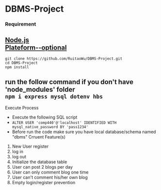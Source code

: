 # DBMS-Project<br>
### Requirement<br>
[Node.js](https://nodejs.org/en/)<br>
[Plateform--optional](https://www.apachefriends.org/index.html)<br>
---  
```
git clone https://github.com/RuitaoWu/DBMS-Project.git  
cd DBMS-Project  
npm install  
```
run the follow command if you don't have 'node_modules' folder  
`npm i express mysql dotenv hbs`  
---  
Execute Process<br>
 - Execute the following SQL script 
 - `ALTER USER 'comp440'@'localhost' IDENTIFIED WITH mysql_native_password BY 'pass1234'`  
 - Before run the code make sure you have local database/schema named "dbms"
 Crruent Feature(s)  
1. New User register
2. log in
3. log out
4. Initialize the database table
5. User can post 2 blogs per day
6. User can only comment blog one time
7. User can't comment his/her own blog
8. Empty login/register prevention